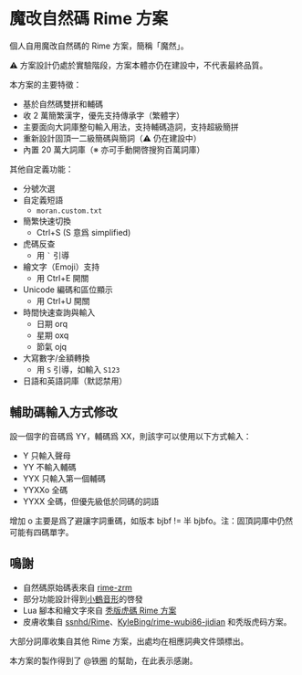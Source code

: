 # 魔改自然碼 Rime 方案

個人自用魔改自然碼的 Rime 方案，簡稱「魔然」。

⚠ 方案設計仍處於實驗階段，方案本體亦仍在建設中，不代表最終品質。

本方案的主要特徵：

+ 基於自然碼雙拼和輔碼
+ 收 2 萬簡繁漢字，優先支持傳承字（繁體字）
+ 主要面向大詞庫整句輸入用法，支持輔碼造詞，支持超級簡拼
+ 重新設計固頂一二級簡碼與簡詞（⚠ 仍在建設中）
+ 內置 20 萬大詞庫（※ 亦可手動開啓搜狗百萬詞庫）

其他自定義功能：

+ 分號次選
+ 自定義短語
  - `moran.custom.txt`
+ 簡繁快速切換
  - Ctrl+S (S 意爲 simplified)
+ 虎碼反查
  - 用 `` ` `` 引導
+ 繪文字（Emoji）支持
  - 用 Ctrl+E 開關
+ Unicode 編碼和區位顯示
  - 用 Ctrl+U 開關
+ 時間快速查詢與輸入
  - 日期 orq
  - 星期 oxq
  - 節氣 ojq
+ 大寫數字/金額轉換
  - 用 `S` 引導，如輸入 `S123`
+ 日語和英語詞庫（默認禁用）

## 輔助碼輸入方式修改

設一個字的音碼爲 YY，輔碼爲 XX，則該字可以使用以下方式輸入：

- Y     只輸入聲母
- YY    不輸入輔碼
- YYX   只輸入第一個輔碼
- YYXXo 全碼
- YYXX  全碼，但優先級低於同碼的詞語

增加 o 主要是爲了避讓字詞重碼，如版本 bjbf != 半 bjbfo。注：固頂詞庫中仍然可能有四碼單字。

## 鳴謝

+ 自然碼原始碼表來自 [rime-zrm](https://github.com/bigshans/rime-zrm)
+ 部分功能設計得到[小鶴音形](https://flypy.com)的啓發
+ Lua 腳本和繪文字來自 [秃版虎碼 Rime 方案](https://tiger-code.com/)
+ 皮膚收集自 [ssnhd/Rime](https://github.com/ssnhd/rime/)、[KyleBing/rime-wubi86-jidian](https://github.com/KyleBing/rime-wubi86-jidian/) 和秃版虎码方案。

大部分詞庫收集自其他 Rime 方案，出處均在相應詞典文件頭標出。

本方案的製作得到了 @铁圈 的幫助，在此表示感謝。
